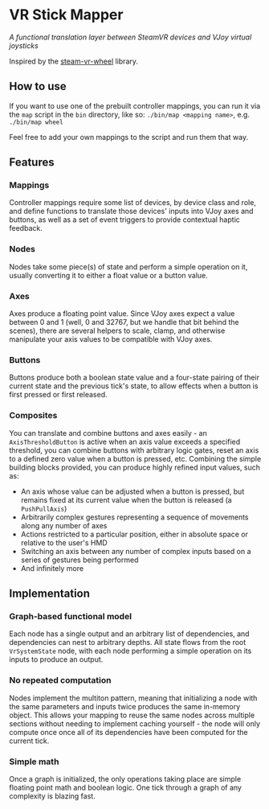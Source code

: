 # VR Stick Mapper
_A functional translation layer between SteamVR devices and VJoy virtual joysticks_

Inspired by the [steam-vr-wheel](https://github.com/mdovgialo/steam-vr-wheel) library.

## How to use

If you want to use one of the prebuilt controller mappings, you can run it via the `map` script in the `bin` directory, like so: `./bin/map <mapping name>`, e.g. `./bin/map wheel`

Feel free to add your own mappings to the script and run them that way.

## Features

### Mappings

Controller mappings require some list of devices, by device class and role, and define functions to translate those devices' inputs into VJoy axes and buttons, as well as a set of event triggers to provide contextual haptic feedback.


### Nodes

Nodes take some piece(s) of state and perform a simple operation on it, usually converting it to either a float value or a button value.

### Axes

Axes produce a floating point value. Since VJoy axes expect a value between 0 and 1 (well, 0 and 32767, but we handle that bit behind the scenes), there are several helpers to scale, clamp, and otherwise manipulate your axis values to be compatible with VJoy axes.

### Buttons

Buttons produce both a boolean state value and a four-state pairing of their current state and the previous tick's state, to allow effects when a button is first pressed or first released.

### Composites

You can translate and combine buttons and axes easily - an `AxisThresholdButton` is active when an axis value exceeds a specified threshold, you can combine buttons with arbitrary logic gates, reset an axis to a defined zero value when a button is pressed, etc. Combining the simple building blocks provided, you can produce highly refined input values, such as:

* An axis whose value can be adjusted when a button is pressed, but remains fixed at its current value when the button is released (a `PushPullAxis`)
* Arbitrarily complex gestures representing a sequence of movements along any number of axes
* Actions restricted to a particular position, either in absolute space or relative to the user's HMD
* Switching an axis between any number of complex inputs based on a series of gestures being performed
* And infinitely more

## Implementation

### Graph-based functional model

Each node has a single output and an arbitrary list of dependencies, and dependencies can nest to arbitrary depths. All state flows from the root `VrSystemState` node, with each node performing a simple operation on its inputs to produce an output.

### No repeated computation

Nodes implement the multiton pattern, meaning that initializing a node with the same parameters and inputs twice produces the same in-memory object. This allows your mapping to reuse the same nodes across multiple sections without needing to implement caching yourself - the node will only compute once once all of its dependencies have been computed for the current tick.

### Simple math

Once a graph is initialized, the only operations taking place are simple floating point math and boolean logic. One tick through a graph of any complexity is blazing fast.
